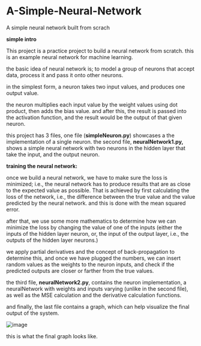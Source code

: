 # A-Simple-Neural-Network
A simple neural network built from scrach

**simple intro**

This project is a practice project to build a neural network from scratch. this is an example neural network for machine learning.

the basic idea of neural network is; to model a group of neurons that accept data, process it and pass it onto other neurons.

in the simplest form, a neuron takes two input values, and produces one output value.

the neuron multiplies each input value by the weight values using dot product, then adds the bias value. and after this, the result is passed into the activation function, and the result would be the output of that given neuron.

this project has 3 files, one file (**simpleNeuron.py**) showcases a the implementation of a single neuron. the second file, **neuralNetwork1.py,** shows a simple neural network with two neurons in the hidden layer that take the input, and the output neuron.

**training the neural network:** 

once we build a neural network, we have to make sure the loss is minimized; i.e., the neural network has to produce results that are as close to the expected value as possible. That is achieved by first calculating the loss of the network, i.e., the difference between the true value and the value predicted by the neural network. and this is done with the mean squared error.

after that, we use some more mathematics to determine how we can minimize the loss by changing the value of one of the inputs (either the inputs of the hidden layer neuron, or, the input of the output layer, i.e., the outputs of the hidden layer neurons.)

we apply partial derivatives and the concept of back-propagation to determine this, and once we have plugged the numbers, we can insert random values as the weights to the neuron inputs, and check if the predicted outputs are closer or farther from the true values.

the third file, **neuralNetwork2.py**, contains the neuron implementation, a neuralNetwork with weights and inputs varying (unlike in the second file), as well as the MSE calculation and the derivative calculation functions.

and finally, the last file contains a graph, which can help visualize the final output of the system.

![image](https://user-images.githubusercontent.com/104849949/234575719-b67f666a-163b-437a-ac6e-3cf5b6a11b54.png)

this is what the final graph looks like.
